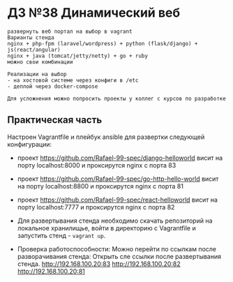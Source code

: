 # ДЗ №38 Динамический веб
```
развернуть веб портал на выбор в vagrant
Варианты стенда
nginx + php-fpm (laravel/wordpress) + python (flask/django) + js(react/angular)
nginx + java (tomcat/jetty/netty) + go + ruby
можно свои комбинации

Реализации на выбор
- на хостовой системе через конфиги в /etc
- деплой через docker-compose

Для усложнения можно попросить проекты у коллег с курсов по разработке
```

## Практическая часть

Настроен Vagrantfile и плейбук ansible для развертки следующей конфигурации:
- проект https://github.com/Rafael-99-spec/django-helloworld висит на порту localhost:8000 и проксирутся nginx с порта 83
- проект https://github.com/Rafael-99-spec/go-http-hello-world висит на порту localhost:8800 и проксирутся nginx с порта 81
- проект https://github.com/Rafael-99-spec/react-helloworld висит на порту localhost:7777 и проксирутся nginx с порта 82


- Для развертывания стенда необходимо скачать репозиторий на локальное хранилищье, войти в директорию с Vagrantfile и запустить стенд - ```vagrant up```.

- Проверка работоспособности:
Можно перейти по ссылкам после разворачивания стенда: 
Открыть сле ссылки после развертывания стенда.
http://192.168.100.20:83 
http://192.168.100.20:82 
http://192.168.100.20:81 

